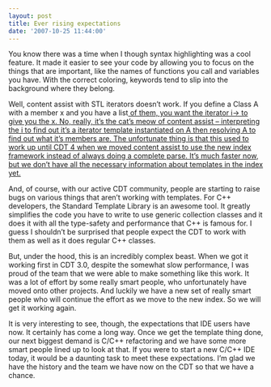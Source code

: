 ```yaml
---
layout: post
title: Ever rising expectations
date: '2007-10-25 11:44:00'
---
```



You know there was a time when I though syntax highlighting was a cool feature. It made it easier to see your code by allowing you to focus on the things that are important, like the names of functions you call and variables you have. With the correct coloring, keywords tend to slip into the background where they belong.

Well, content assist with STL iterators doesn’t work. If you define a Class A with a member x and you have a list[ of them, you want the iterator i-> to give you the x. No, really, it’s the cat’s meow of content assist – interpreting the i to find out it’s a iterator template instantiated on A then resolving A to find out what it’s members are. The unfortunate thing is that this used to work up until CDT 4 when we moved content assist to use the new index framework instead of always doing a complete parse. It’s much faster now, but we don’t have all the necessary information about templates in the index yet.]()

And, of course, with our active CDT community, people are starting to raise bugs on various things that aren’t working with templates. For C++ developers, the Standard Template Library is an awesome tool. It greatly simplifies the code you have to write to use generic collection classes and it does it with all the type-safety and performance that C++ is famous for. I guess I shouldn’t be surprised that people expect the CDT to work with them as well as it does regular C++ classes.

But, under the hood, this is an incredibly complex beast. When we got it working first in CDT 3.0, despite the somewhat slow performance, I was proud of the team that we were able to make something like this work. It was a lot of effort by some really smart people, who unfortunately have moved onto other projects. And luckily we have a new set of really smart people who will continue the effort as we move to the new index. So we will get it working again.

It is very interesting to see, though, the expectations that IDE users have now. It certainly has come a long way. Once we get the template thing done, our next biggest demand is C/C++ refactoring and we have some more smart people lined up to look at that. If you were to start a new C/C++ IDE today, it would be a daunting task to meet these expectations. I’m glad we have the history and the team we have now on the CDT so that we have a chance.



